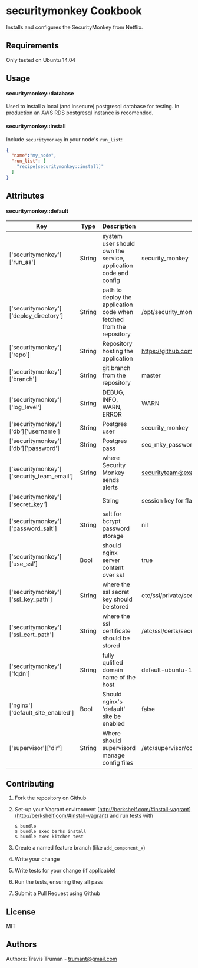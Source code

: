 securitymonkey Cookbook
=======================

Installs and configures the SecurityMonkey from Netflix.

Requirements
------------
Only tested on Ubuntu 14.04

Usage
-----
#### securitymonkey::database

Used to install a local (and insecure) postgresql database for testing. In production an AWS RDS postgresql instance is recomended. 

#### securitymonkey::install

Include `securitymonkey` in your node's `run_list`:

```json
{
  "name":"my_node",
  "run_list": [
    "recipe[securitymonkey::install]"
  ]
}
```

Attributes
----------
#### securitymonkey::default

|Key                                        |Type   |Description    |Default    |
|-------------------------------------------|-------|---------------|-----------|
|['securitymonkey']['run_as']               |String |system user should own the service, application code and config|security_monkey|
|['securitymonkey']['deploy_directory']     |String |path to deploy the application code when fetched from the repository |/opt/security_monkey|
|['securitymonkey']['repo']                 |String |Repository hosting the application |https://github.com/Netflix/security_monkey.git
|['securitymonkey']['branch']               |String |git branch from the repository | master| 
|['securitymonkey']['log_level']            |String |DEBUG, INFO, WARN, ERROR | WARN|
|['securitymonkey']['db']['username']       |String |Postgres user |security_monkey|
|['securitymonkey']['db']['password']       |String |Postgres pass |sec_mky_password|
|['securitymonkey']['security_team_email']  |String |where Security Monkey sends alerts|securityteam@example.com|
|['securitymonkey']['secret_key']|          |String |session key for flask user sessions | nil|
|['securitymonkey']['password_salt']        |String |salt for bcrypt password storage| nil|
|['securitymonkey']['use_ssl']              |Bool   |should nginx server content over ssl| true|
|['securitymonkey']['ssl_key_path']         |String |where the ssl secret key should be stored| etc/ssl/private/securitymonkey.key| 
|['securitymonkey']['ssl_cert_path']        |String |where the ssl certificate should be stored| /etc/ssl/certs/securitymonkey.pem|
|['securitymonkey']['fqdn']                 |String |fully qulified domain name of the host | default-ubuntu-1404.vagrantup.com|
|['nginx']['default_site_enabled']          |Bool   |Should nginx's 'default' site be enabled | false
|['supervisor']['dir']                      |String |Where should supervisord manage config files| /etc/supervisor/conf.d|


Contributing
------------

1. Fork the repository on Github
1. Set-up your Vagrant environment [http://berkshelf.com/#install-vagrant](http://berkshelf.com/#install-vagrant) and run tests with
    ```shell
    $ bundle
    $ bundle exec berks install
    $ bundle exec kitchen test
    ```

1. Create a named feature branch (like `add_component_x`)
1. Write your change
1. Write tests for your change (if applicable)
1. Run the tests, ensuring they all pass
1. Submit a Pull Request using Github

License
-------

MIT

Authors
-------
Authors: Travis Truman - trumant@gmail.com
